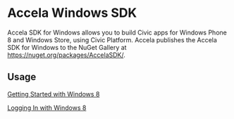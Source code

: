 Accela Windows SDK
===========
Accela SDK for Windows allows you to build Civic apps for Windows Phone 8 and Windows Store, using Civic Platform.
Accela publishes the Accela SDK for Windows to the NuGet Gallery at https://nuget.org/packages/AccelaSDK/.



## Usage

<a href="https://developer.accela.com/docs/accela_civic_cloud_platform_development_guide/accp_windows_8_sdk/deploying_the_windows_8_sdk.htm">Getting Started with Windows 8</a>

<a href="https://developer.accela.com/docs/accela_civic_cloud_platform_development_guide/accp_logging_in_with_the_windows_8_sdk/logging_in_with_windows_8.htm">Logging In with Windows 8</a>
